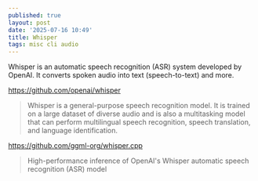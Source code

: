 ```yaml
---
published: true
layout: post
date: '2025-07-16 10:49'
title: Whisper
tags: misc cli audio 
---
```

Whisper is an automatic speech recognition (ASR) system developed by OpenAI. It converts spoken audio into text (speech-to-text) and more.

<https://github.com/openai/whisper>  
> Whisper is a general-purpose speech recognition model. It is trained on a large dataset of diverse audio and is also a multitasking model that can perform multilingual speech recognition, speech translation, and language identification.

<https://github.com/ggml-org/whisper.cpp>  
> High-performance inference of OpenAI's Whisper automatic speech recognition (ASR) model
